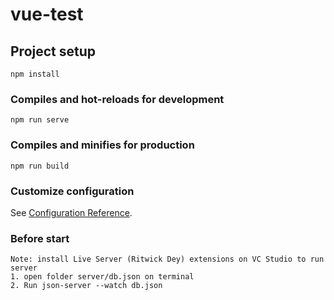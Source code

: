 # vue-test

## Project setup
```
npm install
```

### Compiles and hot-reloads for development
```
npm run serve
```

### Compiles and minifies for production
```
npm run build
```

### Customize configuration
See [Configuration Reference](https://cli.vuejs.org/config/).

### Before start
```
Note: install Live Server (Ritwick Dey) extensions on VC Studio to run server
1. open folder server/db.json on terminal
2. Run json-server --watch db.json
```
